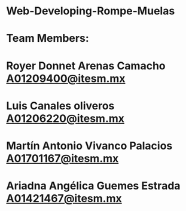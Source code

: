 # Web-Developing-Rompe-Muelas

# Team Members:
# Royer Donnet Arenas Camacho A01209400@itesm.mx	
# Luis Canales oliveros A01206220@itesm.mx
# Martín Antonio Vivanco Palacios A01701167@itesm.mx
# Ariadna Angélica Guemes Estrada A01421467@itesm.mx
